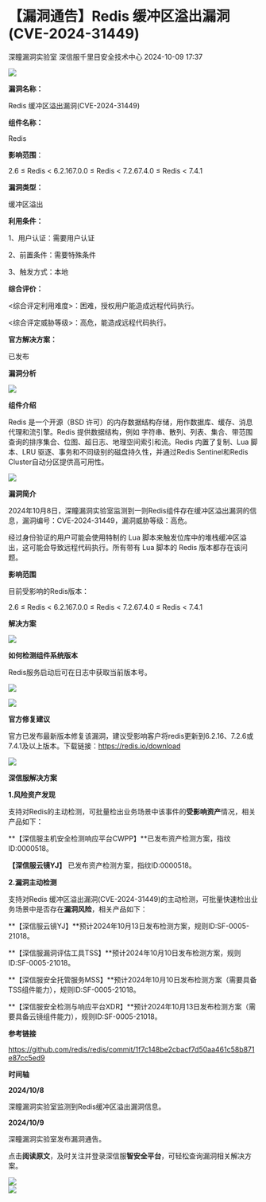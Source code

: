 #  【漏洞通告】Redis 缓冲区溢出漏洞(CVE-2024-31449)   
深瞳漏洞实验室  深信服千里目安全技术中心   2024-10-09 17:37  
  
![](https://mmbiz.qpic.cn/mmbiz_gif/w8NHw6tcQ5yz6QNasicKG1KKve4hbibBFibfrFZoFn8ECmo3KlJaHjrbUSt0JfF3P1yGSJX9puo5ZdYBXZQG0MFgA/640?wx_fmt=gif&from=appmsg "")  
  
**漏洞名称：**  
  
Redis 缓冲区溢出漏洞(CVE-2024-31449)  
  
**组件名称：**  
  
Redis  
  
**影响范围**：  
  
2.6 ≤ Redis < 6.2.167.0.0 ≤ Redis < 7.2.67.4.0 ≤ Redis < 7.4.1  
  
**漏洞类型：**  
  
缓冲区溢出  
  
**利用条件：**  
  
1、用户认证：需要用户认证  
  
2、前置条件：需要特殊条件  
  
3、触发方式：本地  
  
**综合评价：**  
  
<综合评定利用难度>：困难，授权用户能造成远程代码执行。  
  
<综合评定威胁等级>：高危，能造成远程代码执行。  
  
**官方解决方案：**  
  
已发布  
  
  
  
  
**漏洞分析**  
  
![](https://mmbiz.qpic.cn/mmbiz_gif/w8NHw6tcQ5yz6QNasicKG1KKve4hbibBFibcVuDaVUic8jLeU6icdiaMBlIugeuG5tNhuQWFp09xIxR8lh48Twg5jWbA/640?wx_fmt=gif&from=appmsg "")  
  
**组件介绍**  
  
Redis 是一个开源（BSD 许可）的内存数据结构存储，用作数据库、缓存、消息代理和流引擎。Redis 提供数据结构，例如 字符串、散列、列表、集合、带范围查询的排序集合、位图、超日志、地理空间索引和流。Redis 内置了复制、Lua 脚本、LRU 驱逐、事务和不同级别的磁盘持久性，并通过Redis Sentinel和Redis Cluster自动分区提供高可用性。  
  
![](https://mmbiz.qpic.cn/mmbiz_gif/w8NHw6tcQ5yz6QNasicKG1KKve4hbibBFibcVuDaVUic8jLeU6icdiaMBlIugeuG5tNhuQWFp09xIxR8lh48Twg5jWbA/640?wx_fmt=gif&from=appmsg "")  
  
**漏洞简介**  
  
  
2024年10月8日，深瞳漏洞实验室监测到一则Redis组件存在缓冲区溢出漏洞的信息，漏洞编号：CVE-2024-31449，漏洞威胁等级：高危。  
  
经过身份验证的用户可能会使用特制的 Lua 脚本来触发位库中的堆栈缓冲区溢出，这可能会导致远程代码执行。所有带有 Lua 脚本的 Redis 版本都存在该问题。  
  
  
**影响范围**  
  
目前受影响的Redis版本：  
  
2.6 ≤ Redis < 6.2.167.0.0 ≤ Redis < 7.2.67.4.0 ≤ Redis < 7.4.1  
  
  
**解决方案**  
  
![](https://mmbiz.qpic.cn/mmbiz_gif/w8NHw6tcQ5yz6QNasicKG1KKve4hbibBFibcVuDaVUic8jLeU6icdiaMBlIugeuG5tNhuQWFp09xIxR8lh48Twg5jWbA/640?wx_fmt=gif&from=appmsg "")  
  
**如何检测组件系统版本**  
  
  
Redis服务启动后可在日志中获取当前版本号。  
  
![](https://mmbiz.qpic.cn/mmbiz_png/w8NHw6tcQ5yz6QNasicKG1KKve4hbibBFibsDfKtM9QyOtPQQlqXLR3KMayfwFqWdvdxHo8VUPic9iccCjw0OHd0gfQ/640?wx_fmt=png&from=appmsg "")  
  
  
![](https://mmbiz.qpic.cn/mmbiz_gif/w8NHw6tcQ5yz6QNasicKG1KKve4hbibBFibcVuDaVUic8jLeU6icdiaMBlIugeuG5tNhuQWFp09xIxR8lh48Twg5jWbA/640?wx_fmt=gif&from=appmsg "")  
  
**官方修复建议**  
  
  
官方已发布最新版本修复该漏洞，建议受影响客户将redis更新到6.2.16、7.2.6或7.4.1及以上版本。下载链接：https://redis.io/download  
  
  
![](https://mmbiz.qpic.cn/mmbiz_gif/w8NHw6tcQ5yz6QNasicKG1KKve4hbibBFibcVuDaVUic8jLeU6icdiaMBlIugeuG5tNhuQWFp09xIxR8lh48Twg5jWbA/640?wx_fmt=gif&from=appmsg "")  
  
**深信服解决方案**  
  
  
**1.风险资产发现**  
  
支持对Redis的主动检测，可批量检出业务场景中该事件的**受影响资产**情况，相关产品如下：  
  
**【深信服主机安全检测响应平台CWPP】**已发布资产检测方案，指纹ID:0000518。  
  
**【深信服云镜YJ】** 已发布资产检测方案，指纹ID:0000518。  
  
  
**2.漏洞主动检测**  
  
支持对Redis 缓冲区溢出漏洞(CVE-2024-31449)的主动检测，可批量快速检出业务场景中是否存在**漏洞风险**，相关产品如下：  
  
**【深信服云镜YJ】**预计2024年10月13日发布检测方案，规则ID:SF-0005-21018。  
  
**【深信服漏洞评估工具TSS】**预计2024年10月10日发布检测方案，规则ID:SF-0005-21018。  
  
**【深信服安全托管服务MSS】**预计2024年10月10日发布检测方案（需要具备TSS组件能力），规则ID:SF-0005-21018。  
  
**【深信服安全检测与响应平台XDR】**预计2024年10月13日发布检测方案（需要具备云镜组件能力），规则ID:SF-0005-21018。  
  
  
  
**参考链接**  
  
  
https://github.com/redis/redis/commit/1f7c148be2cbacf7d50aa461c58b871e87cc5ed9  
  
  
  
**时间轴**  
  
  
  
**2024/10/8**  
  
深瞳漏洞实验室监测到Redis缓冲区溢出漏洞信息。  
  
  
**2024/10/9**  
  
深瞳漏洞实验室发布漏洞通告。  
  
  
点击**阅读原文**，及时关注并登录深信服**智安全平台**，可轻松查询漏洞相关解决方案。  
  
![](https://mmbiz.qpic.cn/mmbiz_png/w8NHw6tcQ5yz6QNasicKG1KKve4hbibBFib22icfsMAl5Ag5Au0NSQyw2cgsCBPdjQJpIbjGm9icicwPa3YZ04fve43g/640?wx_fmt=png&from=appmsg "")  
![](https://mmbiz.qpic.cn/mmbiz_jpg/w8NHw6tcQ5zvcIHbwGGYKbqDVYsVKzNNia1jYtHf49C7133AlDXAgex2W4lFvpia56tjQQDkiauNBrl08YbxqG01A/640?wx_fmt=jpeg&from=appmsg "")  
  
  

